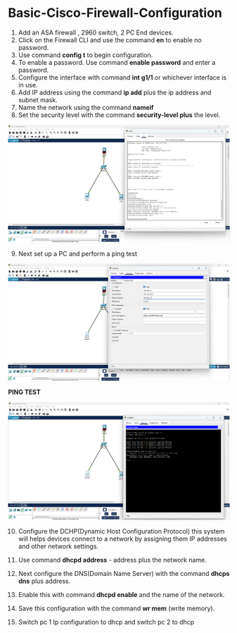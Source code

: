 # Basic-Cisco-Firewall-Configuration


1. Add an ASA firewall , 2960 switch, 2 PC End devices.
2. Click on the Firewall CLI and use the command **en** to enable no password.
3. Use command **config t** to begin configuration.
4. To enable a password. Use command **enable password** and enter a password.
5. Configure the interface with command **int g1/1**  or whichever interface is in use.
6. Add IP address using the command **ip add** plus the ip address and subnet mask. 
7. Name the network using the command **nameif**
8. Set the security level with the command **security-level plus** the level.


![image alt](https://github.com/Salayne/Basic-Cisco-Firewall-Config/blob/4f0987e62f8df4e2c11c677a5269864169960583/Screenshot%202025-04-01%20224549.png)


9. Next set up a PC and perform a ping test 

![image alt](https://github.com/Salayne/Basic-Cisco-Firewall-Config/blob/2380557fc29c484b40f75aeab844ddcf45fd1b8a/Screenshot%202025-04-01%20224837.png)

**PING TEST**

![image alt](https://github.com/Salayne/Basic-Cisco-Firewall-Config/blob/0a0c7f594829f63f814eb61c0c25450f83e45f2a/Screenshot%202025-04-01%20224930.png)


10. Configure the DCHP(Dynamic Host Configuration Protocol)  this system will helps devices connect to a network by assigning them IP addresses and other network settings.
11. Use command **dhcpd address** - address plus the network name.
12. Next configure the DNS(Domain Name Server) with the command **dhcps dns** plus address.
13. Enable this with command **dhcpd enable** and the name of the network.
14. Save this configuration with the command **wr mem** (write memory).


15. Switch pc 1 Ip configuration to dhcp and switch pc 2 to dhcp

